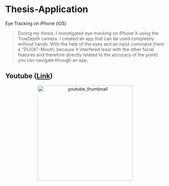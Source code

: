 # Thesis-Application
Eye Tracking on iPhone (iOS)

> During my thesis, I investigated eye-tracking on iPhone X using the TrueDepth camera. I created an app that can be used completely without hands. With the help of the eyes and an input command (here a "DUCK"-Mouth, because it interfered least with the other facial features and therefore directly related to the accuracy of the point) you can navigate through an app.


## Youtube ([Link](https://youtu.be/wdgtq-F64Xw))
<p align="center">
  <a href="https://youtu.be/wdgtq-F64Xw">
    <img alt="youtube_thumbnail" src="https://img.youtube.com/vi/wdgtq-F64Xw/0.jpg" width="300" />
  </a>
</p>
